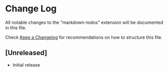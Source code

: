 # Change Log

All notable changes to the "markdown-todos" extension will be documented in this file.

Check [Keep a Changelog](http://keepachangelog.com/) for recommendations on how to structure this file.

## [Unreleased]

- Initial release